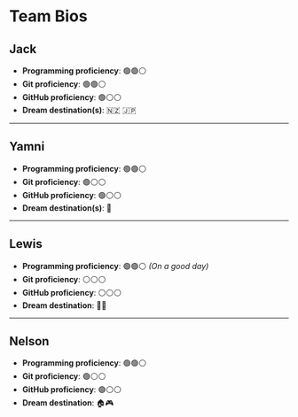 # Team Bios

## Jack

- **Programming proficiency**: 🟢🟢⚪
- **Git proficiency**: 🟢🟢⚪
- **GitHub proficiency**: 🟢⚪⚪
- **Dream destination(s)**:  🇳🇿 🇯🇵 

---


## Yamni

- **Programming proficiency**: 🟢🟢⚪
- **Git proficiency**: 🟢⚪⚪
- **GitHub proficiency**: 🟢⚪⚪
- **Dream destination(s)**: :sake:

---

## Lewis 

- **Programming proficiency**: 🟢🟢⚪ *(On a good day)* 
- **Git proficiency**: ⚪⚪⚪
- **GitHub proficiency**: ⚪⚪⚪
- **Dream destination**: 🚀🌙  

---

## Nelson

- **Programming proficiency**: 🟢🟢⚪
- **Git proficiency**: 🟢⚪⚪
- **GitHub proficiency**: 🟢⚪⚪
- **Dream destination**: :house::video_game:
